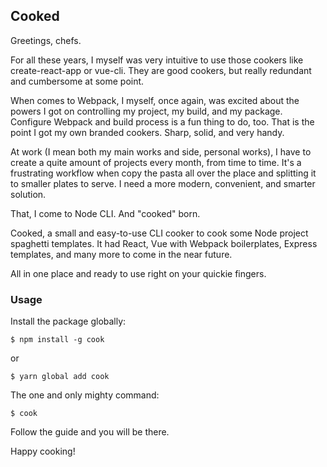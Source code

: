 ## Cooked

Greetings, chefs.

For all these years,  I myself was very intuitive to use those cookers like create-react-app or vue-cli. They are good cookers, but really redundant and cumbersome at some point.

When comes to Webpack, I myself, once again, was excited about the powers I got on controlling my project, my build, and my package. Configure Webpack and build process is a fun thing to do, too. That is the point I got my own branded cookers. Sharp, solid, and very handy.

At work (I mean both my main works and side, personal works), I have to create a quite amount of projects every month, from time to time. It's a frustrating workflow when copy the pasta all over the place and splitting it to smaller plates to serve. I need a more modern, convenient, and smarter solution.

That, I come to Node CLI. And "cooked" born.

Cooked, a small and easy-to-use CLI cooker to cook some Node project spaghetti templates. It had React, Vue with Webpack boilerplates, Express templates, and many more to come in the near future.

All in one place and ready to use right on your quickie fingers.

### Usage

Install the package globally:

`$ npm install -g cook` 

or

`$ yarn global add cook`

The one and only mighty command:

`$ cook`

Follow the guide and you will be there.

Happy cooking!
